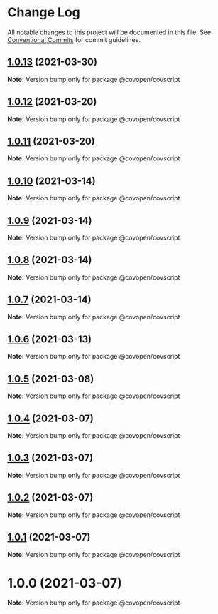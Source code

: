 # Change Log

All notable changes to this project will be documented in this file.
See [Conventional Commits](https://conventionalcommits.org) for commit guidelines.

## [1.0.13](https://github.com/CovOpen/CovQuestions/tree/master/covquestions-js/compare/@covopen/covscript@1.0.12...@covopen/covscript@1.0.13) (2021-03-30)

**Note:** Version bump only for package @covopen/covscript





## [1.0.12](https://github.com/CovOpen/CovQuestions/tree/master/covquestions-js/compare/@covopen/covscript@1.0.11...@covopen/covscript@1.0.12) (2021-03-20)

**Note:** Version bump only for package @covopen/covscript





## [1.0.11](https://github.com/CovOpen/CovQuestions/tree/master/covquestions-js/compare/@covopen/covscript@1.0.10...@covopen/covscript@1.0.11) (2021-03-20)

**Note:** Version bump only for package @covopen/covscript





## [1.0.10](https://github.com/CovOpen/CovQuestions/tree/master/covquestions-js/compare/@covopen/covscript@1.0.9...@covopen/covscript@1.0.10) (2021-03-14)

**Note:** Version bump only for package @covopen/covscript





## [1.0.9](https://github.com/CovOpen/CovQuestions/tree/master/covquestions-js/compare/@covopen/covscript@1.0.8...@covopen/covscript@1.0.9) (2021-03-14)

**Note:** Version bump only for package @covopen/covscript





## [1.0.8](https://github.com/CovOpen/CovQuestions/tree/master/covquestions-js/compare/@covopen/covscript@1.0.7...@covopen/covscript@1.0.8) (2021-03-14)

**Note:** Version bump only for package @covopen/covscript





## [1.0.7](https://github.com/CovOpen/CovQuestions/tree/master/covquestions-js/compare/@covopen/covscript@1.0.6...@covopen/covscript@1.0.7) (2021-03-14)

**Note:** Version bump only for package @covopen/covscript





## [1.0.6](https://github.com/CovOpen/CovQuestions/tree/master/covquestions-js/compare/@covopen/covscript@1.0.5...@covopen/covscript@1.0.6) (2021-03-13)

**Note:** Version bump only for package @covopen/covscript





## [1.0.5](https://github.com/CovOpen/CovQuestions/tree/master/covquestions-js/compare/@covopen/covscript@1.0.4...@covopen/covscript@1.0.5) (2021-03-08)

**Note:** Version bump only for package @covopen/covscript





## [1.0.4](https://github.com/CovOpen/CovQuestions/tree/master/covquestions-js/compare/@covopen/covscript@1.0.3...@covopen/covscript@1.0.4) (2021-03-07)

**Note:** Version bump only for package @covopen/covscript





## [1.0.3](https://github.com/CovOpen/CovQuestions/compare/@covopen/covscript@1.0.2...@covopen/covscript@1.0.3) (2021-03-07)

**Note:** Version bump only for package @covopen/covscript





## [1.0.2](https://github.com/CovOpen/CovQuestions/compare/@covopen/covscript@1.0.1...@covopen/covscript@1.0.2) (2021-03-07)

**Note:** Version bump only for package @covopen/covscript





## [1.0.1](https://github.com/CovOpen/CovQuestions/compare/@covopen/covscript@1.0.0...@covopen/covscript@1.0.1) (2021-03-07)

**Note:** Version bump only for package @covopen/covscript





# 1.0.0 (2021-03-07)

**Note:** Version bump only for package @covopen/covscript
